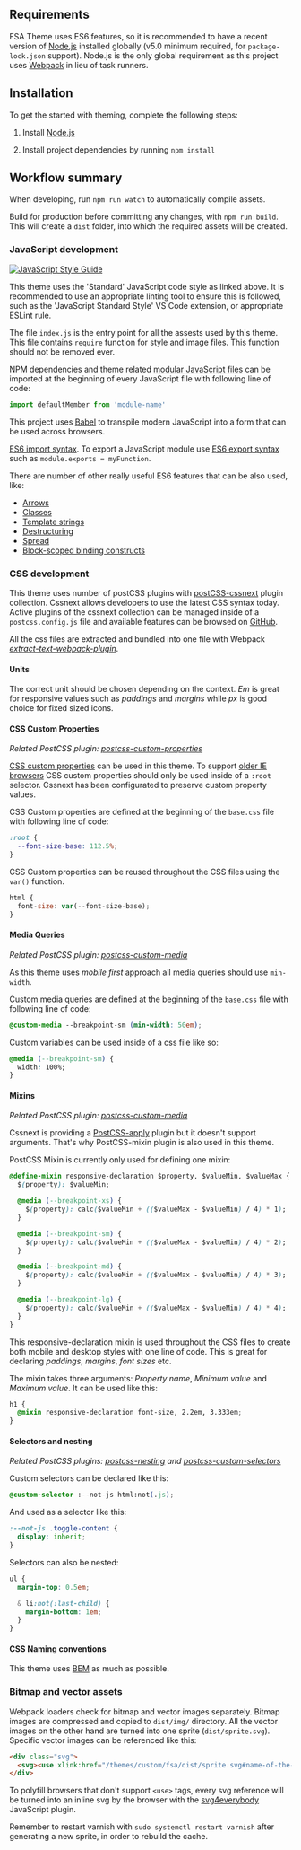 ## Requirements

FSA Theme uses ES6 features, so it is recommended to have a recent version of [Node.js](https://nodejs.org/) installed globally (v5.0 minimum required, for `package-lock.json` support). Node.js is the only global requirement as this project uses [Webpack](https://webpack.js.org/) in lieu of task runners.

## Installation

To get the started with theming, complete the following steps:

1. Install [Node.js](https://nodejs.org/)

2. Install project dependencies by running `npm install`

## Workflow summary

When developing, run `npm run watch` to automatically compile assets.

Build for production before committing any changes, with `npm run build`. This will create a `dist` folder, into which the required assets will be created.

### JavaScript development

[![JavaScript Style Guide](https://cdn.rawgit.com/standard/standard/master/badge.svg)](https://github.com/standard/standard)

This theme uses the 'Standard' JavaScript code style as linked above. It is recommended to use an appropriate linting tool to ensure this is followed, such as the 'JavaScript Standard Style' VS Code extension, or appropriate ESLint rule.

The file `index.js` is the entry point for all the assests used by this theme. This file contains `require` function for style and image files. This function should not be removed ever.

NPM dependencies and theme related [modular JavaScript files](https://github.com/lukehoban/es6features#modules) can be imported at the beginning of every JavaScript file with following line of code:

```js
import defaultMember from 'module-name'
```

This project uses [Babel](https://babeljs.io/) to transpile modern JavaScript into a form that can be used across browsers.

[ES6 import syntax](https://developer.mozilla.org/en-US/docs/Web/JavaScript/Reference/Statements/import). To export a JavaScript module use [ES6 export syntax](https://developer.mozilla.org/en-US/docs/Web/JavaScript/Reference/Statements/export) such as `module.exports = myFunction`.

There are number of other really useful ES6 features that can be also used, like:

* [Arrows](https://github.com/lukehoban/es6features#arrows)
* [Classes](https://github.com/lukehoban/es6features#classes)
* [Template strings](https://github.com/lukehoban/es6features#template-strings)
* [Destructuring](https://github.com/lukehoban/es6features#destructuring)
* [Spread](https://github.com/lukehoban/es6features#default--rest--spread)
* [Block-scoped binding constructs](https://github.com/lukehoban/es6features#let--const)

### CSS development

This theme uses number of postCSS plugins with  [postCSS-cssnext](http://cssnext.io/) plugin collection. Cssnext allows developers to use the latest CSS syntax today. Active plugins of the cssnext collection can be managed inside of a `postcss.config.js` file and available features can be browsed on [GitHub](https://github.com/MoOx/postcss-cssnext/blob/master/docs/content/features.md).

All the css files are extracted and bundled into one file with Webpack [_extract-text-webpack-plugin_](https://github.com/webpack-contrib/extract-text-webpack-plugin).

#### Units

The correct unit should be chosen depending on the context. _Em_ is great for responsive values such as _paddings_ and _margins_ while _px_ is good choice for fixed sized icons.

#### CSS Custom Properties

_Related PostCSS plugin: [postcss-custom-properties](https://github.com/postcss/postcss-custom-properties)_

[CSS custom properties](https://developer.mozilla.org/en-US/docs/Web/CSS/--*) can be used in this theme. To support [older IE browsers](http://caniuse.com/#feat=css-variables) CSS custom properties should only be used inside of a `:root` selector. Cssnext has been configurated to preserve custom property values.

CSS Custom properties are defined at the beginning of the `base.css` file with following line of code:

```css
:root {
  --font-size-base: 112.5%;
}
```

CSS Custom properties can be reused throughout the CSS files using the `var()` function.

```js
html {
  font-size: var(--font-size-base);
}
```

#### Media Queries

_Related PostCSS plugin: [postcss-custom-media](https://github.com/postcss/postcss-custom-media)_

As this theme uses _mobile first_ approach all media queries should use `min-width`.

Custom media queries are defined at the beginning of the `base.css` file with following line of code:

```css
@custom-media --breakpoint-sm (min-width: 50em);
```

Custom variables can be used inside of a css file like so:

```css
@media (--breakpoint-sm) {
  width: 100%;
}
```

#### Mixins

_Related PostCSS plugin: [postcss-custom-media](https://github.com/postcss/postcss-mixins)_

Cssnext is providing a [PostCSS-apply](https://github.com/pascalduez/postcss-apply) plugin but it doesn't support arguments. That's why PostCSS-mixin plugin is also used in this theme.

PostCSS Mixin is currently only used for defining one mixin:

```css
@define-mixin responsive-declaration $property, $valueMin, $valueMax {
  $(property): $valueMin;

  @media (--breakpoint-xs) {
    $(property): calc($valueMin + (($valueMax - $valueMin) / 4) * 1);
  }

  @media (--breakpoint-sm) {
    $(property): calc($valueMin + (($valueMax - $valueMin) / 4) * 2);
  }

  @media (--breakpoint-md) {
    $(property): calc($valueMin + (($valueMax - $valueMin) / 4) * 3);
  }

  @media (--breakpoint-lg) {
    $(property): calc($valueMin + (($valueMax - $valueMin) / 4) * 4);
  }
}
```

This responsive-declaration mixin is used throughout the CSS files to create both mobile and desktop styles with one line of code. This is great for declaring _paddings_, _margins_, _font sizes_ etc.

The mixin takes three arguments: _Property name_, _Minimum value_ and _Maximum value_. It can be used like this:

```css
h1 {
  @mixin responsive-declaration font-size, 2.2em, 3.333em;
}
```

#### Selectors and nesting

_Related PostCSS plugins: [postcss-nesting](https://github.com/jonathantneal/postcss-nesting) and [postcss-custom-selectors](https://github.com/postcss/postcss-custom-selectors)_

Custom selectors can be declared like this:

```css
@custom-selector :--not-js html:not(.js);
```

And used as a selector like this:

```css
:--not-js .toggle-content {
  display: inherit;
}
```

Selectors can also be nested:

```css
ul {
  margin-top: 0.5em;

  & li:not(:last-child) {
    margin-bottom: 1em;
  }
}
```

#### CSS Naming conventions

This theme uses [BEM](http://getbem.com/) as much as possible.

### Bitmap and vector assets

Webpack loaders check for bitmap and vector images separately. Bitmap images are compressed and copied to `dist/img/` directory. All the vector images on the other hand are turned into one sprite (`dist/sprite.svg`). Specific vector images can be referenced like this:

```html
<div class="svg">
  <svg><use xlink:href="/themes/custom/fsa/dist/sprite.svg#name-of-the-svg-file"></use></svg>
</div>
```

To polyfill browsers that don't support `<use>` tags, every svg reference will be turned into an inline svg by the browser with the [svg4everybody](https://github.com/jonathantneal/svg4everybody) JavaScript plugin.

Remember to restart varnish with `sudo systemctl restart varnish` after generating a new sprite, in order to rebuild the cache.
